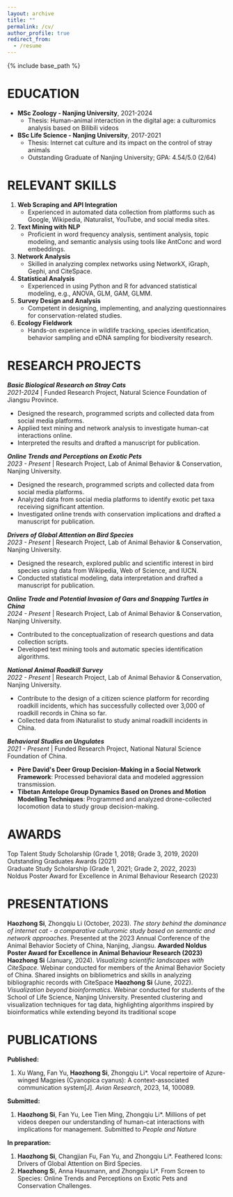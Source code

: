```yaml
---
layout: archive
title: ""
permalink: /cv/
author_profile: true
redirect_from:
  - /resume
---
```


{% include base_path %}


EDUCATION
======
* **MSc Zoology - Nanjing University**, 2021-2024  
    - Thesis: Human-animal interaction in the digital age: a culturomics analysis based on Bilibili videos  
* **BSc Life Science - Nanjing University**, 2017-2021  
    - Thesis: Internet cat culture and its impact on the control of stray animals   
    - Outstanding Graduate of Nanjing University; GPA: 4.54/5.0 (2/64)  

RELEVANT SKILLS
======
1. **Web Scraping and API Integration**  
    - Experienced in automated data collection from platforms such as Google, Wikipedia, iNaturalist, YouTube, and social media sites.  
2. **Text Mining with NLP**  
    - Proficient in word frequency analysis, sentiment analysis, topic modeling, and semantic analysis using tools like AntConc and word embeddings.  
3. **Network Analysis**  
    - Skilled in analyzing complex networks using NetworkX, iGraph, Gephi, and CiteSpace.  
4. **Statistical Analysis**  
    - Experienced in using Python and R for advanced statistical modeling, e.g., ANOVA, GLM, GAM, GLMM.  
5. **Survey Design and Analysis**
    - Competent in designing, implementing, and analyzing questionnaires for conservation-related studies.  
6. **Ecology Fieldwork**
    - Hands-on experience in wildlife tracking, species identification, behavior sampling and eDNA sampling for biodiversity research.

RESEARCH PROJECTS
======  
**_Basic Biological Research on Stray Cats_**   
_2021-2024_ | Funded Research Project, Natural Science Foundation of Jiangsu Province.  
- Designed the research, programmed scripts and collected data from social media platforms.  
- Applied text mining and network analysis to investigate human-cat interactions online.  
- Interpreted the results and drafted a manuscript for publication.  

**_Online Trends and Perceptions on Exotic Pets_**  
_2023 - Present_ | Research Project, Lab of Animal Behavior & Conservation, Nanjing University.  
- Designed the research, programmed scripts and collected data from social media platforms.  
- Analyzed data from social media platforms to identify exotic pet taxa receiving significant attention.  
- Investigated online trends with conservation implications and drafted a manuscript for publication.  

**_Drivers of Global Attention on Bird Species_**  
_2023 - Present_ | Research Project, Lab of Animal Behavior & Conservation, Nanjing University.  
- Designed the research, explored public and scientific interest in bird species using data from Wikipedia, Web of Science, and IUCN.  
- Conducted statistical modeling, data interpretation and drafted a manuscript for publication.  

**_Online Trade and Potential Invasion of Gars and Snapping Turtles in China_**  
_2024 - Present_ | Research Project, Lab of Animal Behavior & Conservation, Nanjing University.  
- Contributed to the conceptualization of research questions and data collection scripts.  
- Developed text mining tools and automatic species identification algorithms.  
 
**_National Animal Roadkill Survey_**  
_2022 - Present_ | Research Project, Lab of Animal Behavior & Conservation, Nanjing University.  
- Contribute to the design of a citizen science platform for recording roadkill incidents, which has successfully collected over 3,000 of roadkill records in China so far.    
- Collected data from iNaturalist to study animal roadkill incidents in China.
 
**_Behavioral Studies on Ungulates_**  
_2021 - Present_ | Funded Research Project, National Natural Science Foundation of China.  
- **Père David's Deer Group Decision-Making in a Social Network Framework**: Processed behavioral data and modeled aggression transmission.  
- **Tibetan Antelope Group Dynamics Based on Drones and Motion Modelling Techniques**: Programmed and analyzed drone-collected locomotion data to study group decision-making.  

AWARDS
======
Top Talent Study Scholarship (Grade 1, 2018; Grade 3, 2019, 2020)  
Outstanding Graduates Awards (2021)  
Graduate Study Scholarship (Grade 1, 2021; Grade 2, 2022, 2023)  
Noldus Poster Award for Excellence in Animal Behaviour Research (2023)  

PRESENTATIONS
======
**Haozhong Si**, Zhongqiu Li (October, 2023). _The story behind the dominance of internet cat - a comparative culturomic study based on semantic and network approaches_. Presented at the 2023 Annual Conference of the Animal Behavior Society of China, Nanjing, Jiangsu. **Awarded Noldus Poster Award for Excellence in Animal Behaviour Research (2023)**
**Haozhong Si** (January, 2024). _Visualizing scientific landscapes with CiteSpace_. Webinar conducted for members of the Animal Behavior Society of China. Shared insights on bibliometrics and skills in analyzing bibliographic records with CiteSpace
**Haozhong Si** (June, 2022). _Visualization beyond bioinformatics_. Webinar conducted for students of the School of Life Science, Nanjing University. Presented clustering and visualization techniques for tag data, highlighting algorithms inspired by bioinformatics while extending beyond its traditional scope


PUBLICATIONS
======
**Published:**
1.  Xu Wang, Fan Yu, **Haozhong Si**, Zhongqiu Li*. Vocal repertoire of Azure-winged Magpies (Cyanopica cyanus): A context-associated communication system[J]. _Avian Research_, 2023, 14, 100089. 

**Submitted:**
1. **Haozhong Si**, Fan Yu, Lee Tien Ming, Zhongqiu Li*. Millions of pet videos deepen our understanding of human-cat interactions with implications for management. Submitted to _People and Nature_

**In preparation:**
1. **Haozhong Si**, Changjian Fu, Fan Yu, and Zhongqiu Li*. Feathered Icons: Drivers of Global Attention on Bird Species.
2. **Haozhong S**i, Anna Hausmann, and Zhongqiu Li*. From Screen to Species: Online Trends and Perceptions on Exotic Pets and Conservation Challenges.

